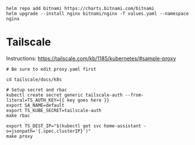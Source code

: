 ```
helm repo add bitnami https://charts.bitnami.com/bitnami
helm upgrade --install nginx bitnami/nginx -f values.yaml --namespace nginx
```

# Tailscale

Instructions: https://tailscale.com/kb/1185/kubernetes/#sample-proxy

```
# Be sure to edit proxy.yaml first

cd tailscale/docs/k8s

# Setup secret and rbac
kubectl create secret generic tailscale-auth --from-literal=TS_AUTH_KEY={{ key goes here }}
export SA_NAME=default
export TS_KUBE_SECRET=tailscale-auth
make rbac

export TS_DEST_IP="$(kubectl get svc home-assistant -o=jsonpath='{.spec.clusterIP}')"
make proxy
```
